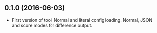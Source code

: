## 0.1.0 (2016-06-03)

- First version of tool! Normal and literal config loading. Normal, JSON and score modes for difference output.
